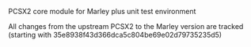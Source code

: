 PCSX2 core module for Marley plus unit test environment

All changes from the upstream PCSX2 to the Marley version are tracked (starting with 35e8938f43d366dca5c804be69e02d79735235d5)
